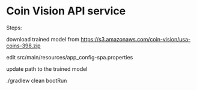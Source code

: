 # Coin Vision API service

Steps:

download trained model from https://s3.amazonaws.com/coin-vision/usa-coins-398.zip

edit src/main/resources/app_config-spa.properties

update path to the trained model

 ./gradlew clean bootRun
